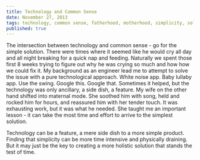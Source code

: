 ```yaml
---
title: Technology and Common Sense
date: November 27, 2013
tags: technology, common sense, fatherhood, motherhood, simplicity, solution
published: true
---
```


The intersection between technology and common sense - go for the simple solution. There were times where it seemed like he would cry all day and all night breaking for a quick nap and feeding. Naturally we spent those first 8 weeks trying to figure out why he was crying so much and how how we could fix it. My background as an engineer lead me to attempt to solve the issue with a pure technological approach. White noise app. Baby lullaby app. Use the swing. Google this. Google that. Sometimes it helped, but the technology was only ancillary, a side dish, a feature. My wife on the other hand shifted into maternal mode. She soothed him with song, held and rocked him for hours, and reassured him with her tender touch. It was exhausting work, but it was what he needed. She taught me an important lesson - it can take the most time and effort to arrive to the simplest solution.

Technology can be a feature, a mere side dish to a more simple product. Finding that simplicity can be more time intensive and physically draining. But it may just be the key to creating a more holistic solution that stands the test of time.
